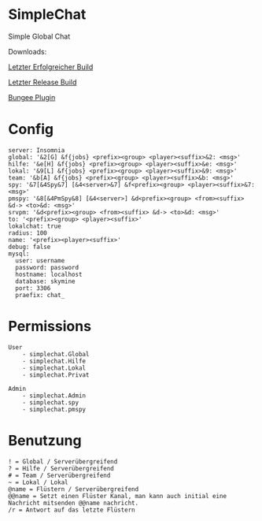 SimpleChat
==========

Simple Global Chat

Downloads:

[Letzter Erfolgreicher Build](http://ci.skymine.de/view/SimpleChat/job/SimpleChat/lastSuccessfulBuild/)

[Letzter Release Build](http://ci.skymine.de/view/SimpleChat/job/SimpleChat/Release/)

[Bungee Plugin](http://ci.skymine.de/job/SimpleChat-Bungee/Release/)


Config
==========
```
server: Insomnia
global: '&2[G] &f{jobs} <prefix><group> <player><suffix>&2: <msg>'
hilfe: '&e[H] &f{jobs} <prefix><group> <player><suffix>&e: <msg>'
lokal: '&9[L] &f{jobs} <prefix><group> <player><suffix>&9: <msg>'
team: '&b[A] &f{jobs} <prefix><group> <player><suffix>&b: <msg>'
spy: '&7[&4Spy&7] [&4<server>&7] &f<prefix><group> <player><suffix>&7: <msg>'
pmspy: '&8[&4PmSpy&8] [&4<server>] &d<prefix><group> <from><suffix> &d-> <to>&d: <msg>'
srvpm: '&d<prefix><group> <from><suffix> &d-> <to>&d: <msg>'
to: '<prefix><group> <player><suffix>'
lokalchat: true
radius: 100
name: '<prefix><player><suffix>'
debug: false
mysql:
  user: username
  password: password
  hostname: localhost
  database: skymine
  port: 3306
  praefix: chat_
```

Permissions
==========
```
User
    - simplechat.Global
    - simplechat.Hilfe
    - simplechat.Lokal
    - simplechat.Privat

Admin
    - simplechat.Admin
    - simplechat.spy
    - simplechat.pmspy
```
Benutzung
==========
```
! = Global / Serverübergreifend
? = Hilfe / Serverübergreifend
# = Team / Serverübergreifend
~ = Lokal / Lokal
@name = Flüstern / Serverübergreifend
@@name = Setzt einen Flüster Kanal, man kann auch initial eine Nachricht mitsenden @@name nachricht.
/r = Antwort auf das letzte Flüstern
```

